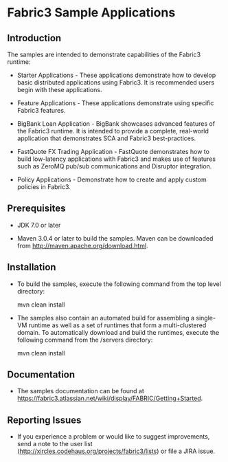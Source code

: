Fabric3 Sample Applications
============================

Introduction
----------------
The samples are intended to demonstrate capabilities of the Fabric3 runtime:

* Starter Applications - These applications demonstrate how to develop basic distributed applications using Fabric3. It is recommended users begin with
  these applications.

* Feature Applications - These applications demonstrate using specific Fabric3 features.

* BigBank Loan Application - BigBank showcases advanced features of the Fabric3 runtime. It is intended to provide a complete, real-world application
  that demonstrates SCA and Fabric3 best-practices.

* FastQuote FX Trading Application - FastQuote demonstrates how to build low-latency applications with Fabric3 and makes use of features such as ZeroMQ
pub/sub communications and Disruptor integration.

* Policy Applications - Demonstrate how to create and apply custom policies in Fabric3.

Prerequisites
----------------

* JDK 7.0 or later

* Maven 3.0.4 or later to build the samples. Maven can be downloaded from http://maven.apache.org/download.html.

Installation
----------------

* To build the samples, execute the following command from the top level directory:

	mvn clean install

* The samples also contain an automated build for assembling a single-VM runtime as well as a set of runtimes that form a multi-clustered domain.
  To automatically download and build the runtimes, execute the following command from the /servers directory:

	mvn clean install

Documentation
----------------

* The samples documentation can be found at https://fabric3.atlassian.net/wiki/display/FABRIC/Getting+Started.

Reporting Issues
----------------

* If you experience a problem or would like to suggest improvements, send a note to the user list (http://xircles.codehaus.org/projects/fabric3/lists)
  or file a JIRA issue.



